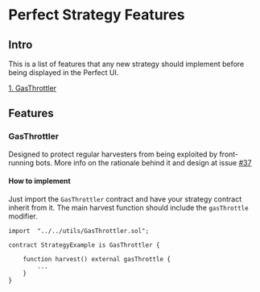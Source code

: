 # Perfect Strategy Features

## Intro

This is a list of features that any new strategy should implement before being displayed in the Perfect UI.

[1. GasThrottler](#gasthrottler)

## Features

### GasThrottler

Designed to protect regular harvesters from being exploited by front-running bots. More info on the rationale behind it and design at issue [#37](https://github.com/perfectfinance/perfect-contracts/issues/37)

#### How to implement

Just import the `GasThrottler` contract and have your strategy contract inherit from it. The main harvest function should include the `gasThrottle` modifier.

```
import  "../../utils/GasThrottler.sol";

contract StrategyExample is GasThrottler {

    function harvest() external gasThrottle {
        ...
    }
}
```
